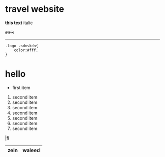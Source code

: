 # travel website

**this text** italic

~~strik~~

__________


```
.logo .sdnskdn{
    color:#fff;
}
```
<h1>hello</h1>



* first item

1. second item
1. second item
1. second item
1. second item
1. second item
1. second item
1. second item






<!--table-->
|fi



|zein |waleed|
|-----|-----|


